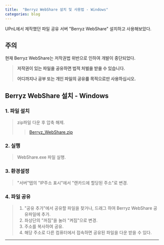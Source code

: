 ```yaml
---
title:  "Berryz WebShare 설치 및 사용법 - Windows"
categories: blog
---
```


UPnL에서 제작했던 파일 공유 서버 "Berryz WebShare" 설치하고 사용해보았다. 

## 주의
현재 Berryz WebShare는 저작권법 위반으로 인하여 개발이 중단되었다.

> **저작권이 있는 파일을 공유하면 법적 처벌을 받을 수 있습니다.**
> 
> **어디까지나 공부 또는 개인 파일의 공유를 목적으로만 사용하십시오.**

## Berryz WebShare 설치 - Windows

### 1. 파일 설치
> zip파일 다운 후 압축 해제.
>> [Berryz_WebShare.zip](https://github.com/D-Cloude/Blog-site/files/14943304/Berryz_WebShare.zip)

### 2. 실행
> WebShare.exe 파일 실행.

### 3. 환경설정
> "서버"탭의 "IP주소 표시"에서 "랜카드에 할당된 주소"로 변경.

### 4. 파일 공유
> 1. "공유 추가"에서 공유할 파일을 찾거나, 드래그 하여 Berryz WebShare 공유파일에 추가.
> 2. 좌상단의 "꺼짐"을 눌러 "켜짐"으로 변경.
> 3. 주소를 복사하여 공유.
> 4. 해당 주소로 다른 컴퓨터에서 접속하면 공유된 파일을 다운 받을 수 있다.

- - -
